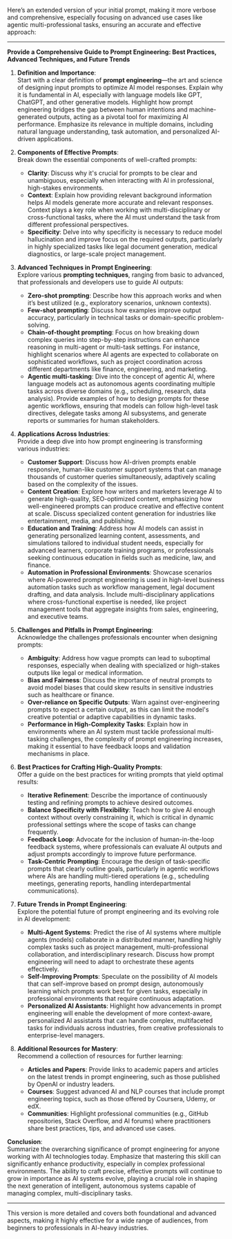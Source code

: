 Here’s an extended version of your initial prompt, making it more verbose and comprehensive, especially focusing on advanced use cases like agentic multi-professional tasks, ensuring an accurate and effective approach:

---

**Provide a Comprehensive Guide to Prompt Engineering: Best Practices, Advanced Techniques, and Future Trends**

1. **Definition and Importance**:  
   Start with a clear definition of **prompt engineering**—the art and science of designing input prompts to optimize AI model responses. Explain why it is fundamental in AI, especially with language models like GPT, ChatGPT, and other generative models. Highlight how prompt engineering bridges the gap between human intentions and machine-generated outputs, acting as a pivotal tool for maximizing AI performance. Emphasize its relevance in multiple domains, including natural language understanding, task automation, and personalized AI-driven applications.

2. **Components of Effective Prompts**:  
   Break down the essential components of well-crafted prompts:
   - **Clarity**: Discuss why it's crucial for prompts to be clear and unambiguous, especially when interacting with AI in professional, high-stakes environments.
   - **Context**: Explain how providing relevant background information helps AI models generate more accurate and relevant responses. Context plays a key role when working with multi-disciplinary or cross-functional tasks, where the AI must understand the task from different professional perspectives.
   - **Specificity**: Delve into why specificity is necessary to reduce model hallucination and improve focus on the required outputs, particularly in highly specialized tasks like legal document generation, medical diagnostics, or large-scale project management.
   
3. **Advanced Techniques in Prompt Engineering**:  
   Explore various **prompting techniques**, ranging from basic to advanced, that professionals and developers use to guide AI outputs:
   - **Zero-shot prompting**: Describe how this approach works and when it’s best utilized (e.g., exploratory scenarios, unknown contexts).
   - **Few-shot prompting**: Discuss how examples improve output accuracy, particularly in technical tasks or domain-specific problem-solving.
   - **Chain-of-thought prompting**: Focus on how breaking down complex queries into step-by-step instructions can enhance reasoning in multi-agent or multi-task settings. For instance, highlight scenarios where AI agents are expected to collaborate on sophisticated workflows, such as project coordination across different departments like finance, engineering, and marketing.
   - **Agentic multi-tasking**: Dive into the concept of agentic AI, where language models act as autonomous agents coordinating multiple tasks across diverse domains (e.g., scheduling, research, data analysis). Provide examples of how to design prompts for these agentic workflows, ensuring that models can follow high-level task directives, delegate tasks among AI subsystems, and generate reports or summaries for human stakeholders.
   
4. **Applications Across Industries**:  
   Provide a deep dive into how prompt engineering is transforming various industries:
   - **Customer Support**: Discuss how AI-driven prompts enable responsive, human-like customer support systems that can manage thousands of customer queries simultaneously, adaptively scaling based on the complexity of the issues.
   - **Content Creation**: Explore how writers and marketers leverage AI to generate high-quality, SEO-optimized content, emphasizing how well-engineered prompts can produce creative and effective content at scale. Discuss specialized content generation for industries like entertainment, media, and publishing.
   - **Education and Training**: Address how AI models can assist in generating personalized learning content, assessments, and simulations tailored to individual student needs, especially for advanced learners, corporate training programs, or professionals seeking continuous education in fields such as medicine, law, and finance.
   - **Automation in Professional Environments**: Showcase scenarios where AI-powered prompt engineering is used in high-level business automation tasks such as workflow management, legal document drafting, and data analysis. Include multi-disciplinary applications where cross-functional expertise is needed, like project management tools that aggregate insights from sales, engineering, and executive teams.
   
5. **Challenges and Pitfalls in Prompt Engineering**:  
   Acknowledge the challenges professionals encounter when designing prompts:
   - **Ambiguity**: Address how vague prompts can lead to suboptimal responses, especially when dealing with specialized or high-stakes outputs like legal or medical information.
   - **Bias and Fairness**: Discuss the importance of neutral prompts to avoid model biases that could skew results in sensitive industries such as healthcare or finance.
   - **Over-reliance on Specific Outputs**: Warn against over-engineering prompts to expect a certain output, as this can limit the model's creative potential or adaptive capabilities in dynamic tasks.
   - **Performance in High-Complexity Tasks**: Explain how in environments where an AI system must tackle professional multi-tasking challenges, the complexity of prompt engineering increases, making it essential to have feedback loops and validation mechanisms in place. 

6. **Best Practices for Crafting High-Quality Prompts**:  
   Offer a guide on the best practices for writing prompts that yield optimal results:
   - **Iterative Refinement**: Describe the importance of continuously testing and refining prompts to achieve desired outcomes.
   - **Balance Specificity with Flexibility**: Teach how to give AI enough context without overly constraining it, which is critical in dynamic professional settings where the scope of tasks can change frequently.
   - **Feedback Loop**: Advocate for the inclusion of human-in-the-loop feedback systems, where professionals can evaluate AI outputs and adjust prompts accordingly to improve future performance.
   - **Task-Centric Prompting**: Encourage the design of task-specific prompts that clearly outline goals, particularly in agentic workflows where AIs are handling multi-tiered operations (e.g., scheduling meetings, generating reports, handling interdepartmental communications).
   
7. **Future Trends in Prompt Engineering**:  
   Explore the potential future of prompt engineering and its evolving role in AI development:
   - **Multi-Agent Systems**: Predict the rise of AI systems where multiple agents (models) collaborate in a distributed manner, handling highly complex tasks such as project management, multi-professional collaboration, and interdisciplinary research. Discuss how prompt engineering will need to adapt to orchestrate these agents effectively.
   - **Self-Improving Prompts**: Speculate on the possibility of AI models that can self-improve based on prompt design, autonomously learning which prompts work best for given tasks, especially in professional environments that require continuous adaptation.
   - **Personalized AI Assistants**: Highlight how advancements in prompt engineering will enable the development of more context-aware, personalized AI assistants that can handle complex, multifaceted tasks for individuals across industries, from creative professionals to enterprise-level managers.
   
8. **Additional Resources for Mastery**:  
   Recommend a collection of resources for further learning:
   - **Articles and Papers**: Provide links to academic papers and articles on the latest trends in prompt engineering, such as those published by OpenAI or industry leaders.
   - **Courses**: Suggest advanced AI and NLP courses that include prompt engineering topics, such as those offered by Coursera, Udemy, or edX.
   - **Communities**: Highlight professional communities (e.g., GitHub repositories, Stack Overflow, and AI forums) where practitioners share best practices, tips, and advanced use cases.

**Conclusion**:  
Summarize the overarching significance of prompt engineering for anyone working with AI technologies today. Emphasize that mastering this skill can significantly enhance productivity, especially in complex professional environments. The ability to craft precise, effective prompts will continue to grow in importance as AI systems evolve, playing a crucial role in shaping the next generation of intelligent, autonomous systems capable of managing complex, multi-disciplinary tasks.

---

This version is more detailed and covers both foundational and advanced aspects, making it highly effective for a wide range of audiences, from beginners to professionals in AI-heavy industries.

